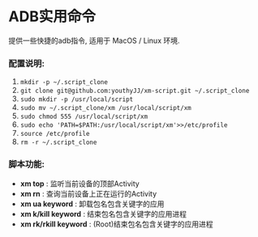 # ADB实用命令
提供一些快捷的adb指令, 适用于 MacOS / Linux 环境.

### 配置说明:
1. ``` mkdir -p ~/.script_clone ```
2. ``` git clone git@github.com:youthyJJ/xm-script.git ~/.script_clone ```
3. ``` sudo mkdir -p /usr/local/script ```
4. ``` sudo mv ~/.script_clone/xm /usr/local/script/xm ```
5. ``` sudo chmod 555 /usr/local/script/xm ```
6. ``` sudo echo 'PATH=$PATH:/usr/local/script/xm'>>/etc/profile ```
7. ``` source /etc/profile ```
8. ``` rm -r ~/.script_clone ```

### 脚本功能:
- __xm top__ : 监听当前设备的顶部Activity
- __xm rn__ : 查询当前设备上正在运行的Activity
- __xm ua keyword__ : 卸载包名包含关键字的应用
- __xm k/kill keyword__ : 结束包名包含关键字的应用进程
- __xm rk/rkill keyword__ : (Root)结束包名包含关键字的应用进程